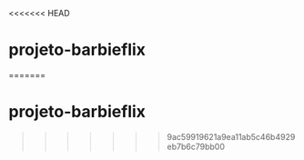 <<<<<<< HEAD
# projeto-barbieflix
=======
# projeto-barbieflix
>>>>>>> 9ac59919621a9ea11ab5c46b4929eb7b6c79bb00
